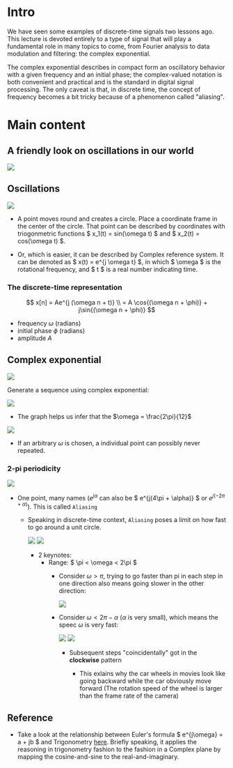 # Intro
We have seen some examples of discrete-time signals two lessons ago. This lecture is devoted entirely to a type of signal that will play a fundamental role in many topics to come, from Fourier analysis to data modulation and filtering: the complex exponential.

The complex exponential describes in compact form an oscillatory behavior with a given frequency and an initial phase; the complex-valued notation is both convenient and practical and is the standard in digital signal processing. The only caveat is that, in discrete time, the concept of frequency becomes a bit tricky because of a phenomenon called "aliasing".

# Main content

## A friendly look on oscillations in our world
![](../docs/interesting_facts.png)

## Oscillations

![](../docs/describe_a_point_coords_with_trigonometrics.png)

- A point moves round and creates a circle. Place a coordinate frame in the center of the circle. That point can be described by coordinates with triogonmetric functions $ x_1(t) = sin(\omega t) $ and $ x_2(t) = cos(\omega t) $.

- Or, which is easier, it can be described by Complex reference system. It can be denoted as $ x(t) = e^{j \omega t} $, in which $ \omega $ is the rotational frequency, and $ t $ is a real number indicating time.

### The discrete-time representation

$$ 
x[n] = Ae^{j (\omega n + t)} \\
    = A \cos{(\omega n + \phi)} + j\sin{(\omega n + \phi)}
$$

- frequency $\omega$ (radians)
- initial phase $\phi$ (radians)
- amplitude $A$

## Complex exponential

![](../docs/comp_exp_idea_1.png)

Generate a sequence using complex exponential:

![](../docs/generate_a_sequence_using_comp_exp.png)
- The graph helps us infer that the $\omega = \frac{2\pi}{12}$

![](../docs/non_periodic_sinusoid_in_discr_time.png)
- If an arbitrary $\omega$ is chosen, a individual point can possibly never repeated.

### 2-pi periodicity
![](../docs/2_pi_periodicity.png)
- One point, many names ($e^{j\alpha}$ can also be $ e^{j(4\pi + \alpha)} $ or $e^{j(-2\pi + \alpha)}$). This is called `Aliasing`
    - Speaking in discrete-time context, `Aliasing` poses a limit on how fast to go around a unit circle.

        ![](../docs/2pi_by_6_limit.png) ![](../docs/pi_limit.png)

        - 2 keynotes: 
            - Range: $ \pi < \omega < 2\pi $
                - Consider $\omega > \pi$, trying to go faster than pi in each step in one direction also means going slower in the other direction:

                    ![](../docs/faster_and_slower_in_opposite_directions.png)

                - Consider $\omega < 2\pi - \alpha$ ($\alpha$ is very small), which means the speec $\omega$ is very fast:

                    ![](../docs/2pi_minus_alpha_5th_step.png) ![](../docs/range_of_2pi_minus_alpha.png)

                    - Subsequent steps "coincidentally" got in the **clockwise** pattern
                            
                        - This exlains why the car wheels in movies look like going backward while the car obviously move forward (The rotation speed of the wheel is larger than the frame rate of the camera)

## Reference
- Take a look at the relationship between Euler's formula $ e^{j\omega} = a + jb $ and Trigonometry [here](../docs/eulerformula.pdf). Briefly speaking, it applies the reasoning in trigonometry fashion to the fashion in a Complex plane by mapping the cosine-and-sine to the real-and-imaginary.